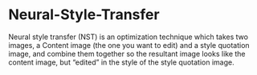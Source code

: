# Neural-Style-Transfer
Neural style transfer (NST) is an optimization technique which takes two images, a Content image (the one you want to edit) and a style quotation image, and combine them together so the resultant image looks like the content image, but “edited” in the style of the style quotation image.
